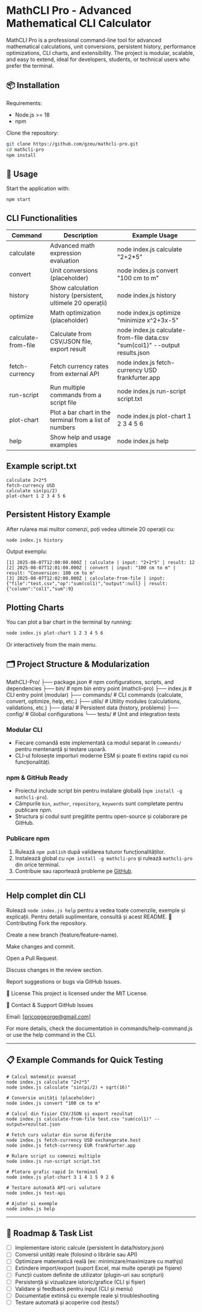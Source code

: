 # MathCLI Pro - Advanced Mathematical CLI Calculator

MathCLI Pro is a professional command-line tool for advanced mathematical calculations, unit conversions, persistent history, performance optimizations, CLI charts, and extensibility. The project is modular, scalable, and easy to extend, ideal for developers, students, or technical users who prefer the terminal.

## 📦 Installation
Requirements:
- Node.js >= 18
- npm

Clone the repository:
```sh
git clone https://github.com/gzeu/mathcli-pro.git
cd mathcli-pro
npm install
```

## 🚀 Usage
Start the application with:
```sh
npm start
```

## CLI Functionalities

| Command                | Description                                                        | Example Usage                                         |
|-----------------------|--------------------------------------------------------------------|-------------------------------------------------------|
| calculate             | Advanced math expression evaluation                                 | node index.js calculate "2+2*5"                       |
| convert               | Unit conversions (placeholder)                                      | node index.js convert "100 cm to m"                   |
| history               | Show calculation history (persistent, ultimele 20 operații)         | node index.js history                                 |
| optimize              | Math optimization (placeholder)                                     | node index.js optimize "minimize x^2+3x-5"            |
| calculate-from-file   | Calculate from CSV/JSON file, export result                        | node index.js calculate-from-file data.csv "sum(col1)" --output results.json |
| fetch-currency        | Fetch currency rates from external API                              | node index.js fetch-currency USD frankfurter.app       |
| run-script            | Run multiple commands from a script file                            | node index.js run-script script.txt                   |
| plot-chart            | Plot a bar chart in the terminal from a list of numbers             | node index.js plot-chart 1 2 3 4 5 6                  |
| help                  | Show help and usage examples                                        | node index.js help                                    |


## Example script.txt
```
calculate 2+2*5
fetch-currency USD
calculate sin(pi/2)
plot-chart 1 2 3 4 5 6
```

## Persistent History Example
After rularea mai multor comenzi, poți vedea ultimele 20 operații cu:

```sh
node index.js history
```
Output exemplu:
```
[1] 2025-08-07T12:00:00.000Z | calculate | input: "2+2*5" | result: 12
[2] 2025-08-07T12:01:00.000Z | convert | input: "100 cm to m" | result: "Conversion: 100 cm to m"
[3] 2025-08-07T12:02:00.000Z | calculate-from-file | input: {"file":"test.csv","op":"sum(col1)","output":null} | result: {"column":"col1","sum":9}
```

## Plotting Charts
You can plot a bar chart in the terminal by running:
```sh
node index.js plot-chart 1 2 3 4 5 6
```
Or interactively from the main menu.

## 🗂️ Project Structure & Modularization

MathCLI-Pro/
├── package.json          # npm configurations, scripts, and dependencies
├── bin/                  # npm bin entry point (mathcli-pro)
├── index.js              # CLI entry point (modular)
├── commands/             # CLI commands (calculate, convert, optimize, help, etc.)
├── utils/                # Utility modules (calculations, validations, etc.)
├── data/                 # Persistent data (history, problems)
├── config/               # Global configurations
└── tests/                # Unit and integration tests

### Modular CLI
- Fiecare comandă este implementată ca modul separat în `commands/` pentru mentenanță și testare ușoară.
- CLI-ul folosește importuri moderne ESM și poate fi extins rapid cu noi funcționalități.

### npm & GitHub Ready
- Proiectul include script bin pentru instalare globală (`npm install -g mathcli-pro`).
- Câmpurile `bin`, `author`, `repository`, `keywords` sunt completate pentru publicare npm.
- Structura și codul sunt pregătite pentru open-source și colaborare pe GitHub.

### Publicare npm
1. Rulează `npm publish` după validarea tuturor funcționalităților.
2. Instalează global cu `npm install -g mathcli-pro` și rulează `mathcli-pro` din orice terminal.
3. Contribuie sau raportează probleme pe [GitHub](https://github.com/gzeu/mathcli-pro).

---

## Help complet din CLI
Rulează `node index.js help` pentru a vedea toate comenzile, exemple și explicații. Pentru detalii suplimentare, consultă și acest README.
🤝 Contributing
Fork the repository.

Create a new branch (feature/feature-name).

Make changes and commit.

Open a Pull Request.

Discuss changes in the review section.

Report suggestions or bugs via GitHub Issues.

📄 License
This project is licensed under the MIT License.

📢 Contact & Support
GitHub Issues

Email: [pricopgeorge@gmail.com]

For more details, check the documentation in commands/help-command.js or use the help command in the CLI.

---

## 📋 Example Commands for Quick Testing

```
# Calcul matematic avansat
node index.js calculate "2+2*5"
node index.js calculate "sin(pi/2) + sqrt(16)"

# Conversie unități (placeholder)
node index.js convert "100 cm to m"

# Calcul din fișier CSV/JSON și export rezultat
node index.js calculate-from-file test.csv "sum(col1)" --output=rezultat.json

# Fetch curs valutar din surse diferite
node index.js fetch-currency USD exchangerate.host
node index.js fetch-currency EUR frankfurter.app

# Rulare script cu comenzi multiple
node index.js run-script script.txt

# Plotare grafic rapid în terminal
node index.js plot-chart 3 1 4 1 5 9 2 6

# Testare automată API-uri valutare
node index.js test-api

# Ajutor și exemple
node index.js help
```

---

## 🚦 Roadmap & Task List

- [ ] Implementare istoric calcule (persistent în data/history.json)
- [ ] Conversii unități reale (folosind o librărie sau API)
- [ ] Optimizare matematică reală (ex: minimizare/maximizare cu mathjs)
- [ ] Extindere import/export (suport Excel, mai multe operații pe fișiere)
- [ ] Funcții custom definite de utilizator (plugin-uri sau scripturi)
- [ ] Persistență și vizualizare istoric/grafice (CLI și fișier)
- [ ] Validare și feedback pentru input (CLI și meniu)
- [ ] Documentație extinsă cu exemple reale și troubleshooting
- [ ] Testare automată și acoperire cod (tests/)